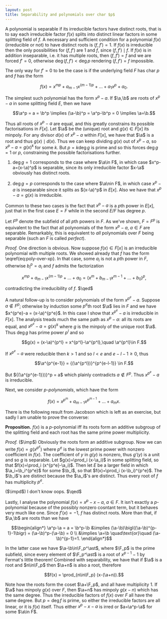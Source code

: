 ```yaml
---
layout: post
title: Separability and polynomials over char $p$
---
```


A polynomial is separable if its irreducible factors have distinct
roots, that is to say each irreducible factor $f(x)$ splits into
distinct linear factors in some splitting field of $f$. A necessary
and sufficient condition for a polynomial $f(x)$ (irreducible or not)
to have distinct roots is $(f,f')=1$. If $f(x)$ is irreducible then
the only possibilities for $(f,f')$ are 1 and $f$, since $(f,f')\mid
f$. If $f(x)$ is in addition inseparable, i.e. it has multiple roots,
then $(f,f')=f$ and we are forced $f'=0$, otherwise $\deg(f,f')<\deg
p$ rendering $(f,f')=f$ impossible.

The only way for $f'=0$ to be the case is if the underlying field $F$
has char $p$ and $f$ has the form

$$\begin{equation}
\label{eq:poly-over-xp}
f(x) = x^{mp} + a_{m-1}x^{(m-1)p} + \ldots + a_1x^p + a_0.
\end{equation}$$

The simplest such polynomial has the form $x^p-a$. If $\a,\b$ are
roots of $x^p-a$ in some splitting field $E$, then we have

$$\a^p = a = \b^p \implies (\a-\b)^p = \a^p-\b^p = 0 \implies \a=\b.$$

Thus all roots of $x^p-a$ are equal, and this greatly constrains its
possible factorisations in $F[x]$. Let $\a$ be the (unique) root and
$g(x)\in F[x]$ its minpoly. For any divisor $d(x)$ of $x^p-a$ within
$F[x]$, we have that $\a$ is a root and thus $g(x)\mid d(x)$. Thus we
can keep dividing $g(x)$ out of $x^p-a$, so $x^p-a=g(x)^k$ for some
$k$. But $p=k\deg g$ is prime and so this forces $\deg g = 1$ or $p$,
constraining the possible factorisations further.

1. $\deg g = 1$ corresponds to the case where $\a\in F$, in which case
   $x^p-a=(x-\a)^p$ is separable, since its only irreducible factor
   $x-\a$ obviously has distinct roots.

2. $\deg g = p$ corresponds to the case where $\a\nin F$, in which
   case $x^p-a$ is inseparable since it splits as $(x-\a)^p$ in
   $E[x]$. Also we have that $x^p-a=g(x)$ is irreducible.

Common to these two cases is the fact that $x^p-a$ is a $p$th power in
$E[x]$, just that in the first case $E=F$ while in the second $E/F$
has degree $p$.

Let $F^p$ denote the subfield of all $p$th powers in $F$. As we've
shown, $F=F^p$ is equivalent to the fact that all polynomials of the
form $x^p-a$, $a\in F$ are separable. Remarkably, this is equivalent
to *all* polynomials over $F$ being separable (such an $F$ is called
*perfect*).

*Proof.* One direction is obvious. Now suppose $f(x)\in F[x]$ is an
 irreducible polynomial with multiple roots. We showed already that
 $f$ has the form \eqref{eq:poly-over-xp}. In that case, some $a_i$ is
 not a $p$th power in $F$, otherwise $b_i^p=a_i$ and $f$ admits the
 factorization

 $$x^{mp} + a_{m-1}x^{(m-1)p} + \ldots + a_0 = (x^m + b_{m-1}x^{m-1} + \ldots + b_0)^p,$$

contradicting the irreducibility of $f$. $\qed$

A natural follow-up is to consider polynomials of the form
$x^{p^e}-a$. Suppose $a\nin F^p$; otherwise by induction some $p^e$th
root $\a$ lies in $F$ and we have $x^{p^e}-a = (x-\a)^{p^e}$. In this
case I show that $x^{p^e}-a$ is irreducible in $F[x]$. The analysis
treads much the same path as $x^p-a$: all its roots are equal, and
$x^{p^e}-a = g(x)^k$ where $g$ is the minpoly of the unique root
$\a$. Thus $\deg g$ has prime power $p^l$ and so

$$g(x) = (x-\a)^{p^l} = x^{p^l}-\a^{p^l},\quad \a^{p^l}\in F.$$

If $x^{p^e}-a$ were reducible then $k>1$ and so $l<e$ and $e-l-1\ge 0$, thus

$$\a^{p^{e-1}} = {(\a^{p^l})}^{p^{e-l-1}} \in F.$$

But ${(\a^{p^{e-1}})}^p = a$ which plainly contradicts $a\nin
F^p$. Thus $x^{p^e}-a$ is irreducible.

Next, we consider *$p$-polynomials*, which have the form

$$\begin{equation}
\label{eq:p-poly}
f(x) = x^{p^m} + a_{m-1}x^{p^{m-1}} + \ldots + a_mx.
\end{equation}$$

There is the following result from Jacobson which is left as an
exercise, but sadly I am unable to prove the converse:

**Proposition.** $f(x)$ is a $p$-polynomial iff its roots form an
  additive subgroup of the splitting field and each root has
  the same prime power multiplicity.

*Proof.* ($\imp$) Obviously the roots form an additive subgroup. Now
 we can write $f(x)=g(x^{p^e})$ where $p^e$ is the lowest prime power
 with nonzero coefficient in $f(x)$. The coefficient of $y$ in $g(y)$
 is nonzero, thus $g'(y)$ is a unit and so $g$ is separable. Let
 $g(x)=\prod_i (x-\a_i)$ in some splitting field, so that
 $f(x)=\prod_i (x^{p^e}-\a_i)$. Then let $E$ be a larger field in
 which $\a_i=\b_i^{p^e}$ for some $\b_i$, so that $f(x)=\prod_i
 (x-\b_i)^{p^e}$. The $\b_i$'s are distinct because the $\a_i$'s are
 distinct. Thus every root of $f$ has multiplicity $p^e$.

($\impd$) I don't know oops. $\qed$

Lastly, I analyse the polynomial $f(x)=x^p-x-a$, $a\in F$. It isn't
exactly a $p$-polynomial because of the possibly nonzero cosntant
term, but it behaves very much like one. Since $f'(x)=-1$, $f$ has
distinct roots. More than that, if $\a,\b$ are roots than we have

$$\begin{align*}
\a^p-\a = a = \b^p-\b &\implies (\a-\b)\bigl((\a-\b)^{p-1}-1\bigr) = (\a-\b)^p-(\a-\b) = 0 \\
&\implies \a=\b \quad\text{or}\quad (\a-\b)^{p-1}=1.
\end{align*}$$

In the latter case we have $\a-\b\in\F_p^\ast$, where $\F_p$ is the
prime subfield, since every element of $\F_p^\ast$ is a root of
$x^{p-1}-1$ by Fermat's little theorem! Combined with separability, we
have that if $\a$ is a root and $n\in\F_p$ then $\a+n$ is also a root,
therefore

$$f(x) = \prod_{n\in\F_p} (x-(\a+n)).$$

Note how the roots form the coset $\a+\F_p$, and all have multiplicity 1.
If $\a$ has minpoly $g(x)$ over $F$, then $\a+n$ has minpoly
$g(x-n)$ which has the same degree. Thus the irreducible factors of
$f(x)$ over $F$ all have the same degree. But $p=\deg f$ is prime, so
either the irreducible factors are all linear, or it is $f(x)$
itself. Thus either $x^p-x-a$ is irred or $a=\a^p-\a$ for some $\a\in
F$.